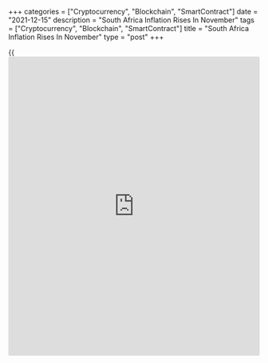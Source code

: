 +++
categories = ["Cryptocurrency", "Blockchain", "SmartContract"]
date = "2021-12-15"
description = "South Africa Inflation Rises In November"
tags = ["Cryptocurrency", "Blockchain", "SmartContract"]
title = "South Africa Inflation Rises In November"
type = "post"
+++

{{<iframe id="large-banner" src="https://www.bounty.group/#slide=12.0" width="100%" height="600" scrolling="no" style="border: 0px solid rgb(216, 221, 230); border-radius: 3px;">}}

South Africa's consumer price inflation rose faster than expected in
November, figures from Statistics South Africa showed on Wednesday.

The consumer price index rose 5.5 percent year-on-year in November,
following a 5.0 percent increase in October. Economists had expected a
5.4 percent growth.

The main contributions to the annual inflation came from food and non-
alcoholic beverages, housing and utilities, transport, and miscellaneous
goods and services.

Prices for food and non-alcoholic beverages increased by 5.5 percent
annually in November and housing and utilities cost rose by 3.9 percent.

Prices of miscellaneous goods and services, and transport grew by 4.2
percent and 15.0 percent, respectively.

On a month-on-month basis, consumer prices grew 0.5 percent in November.
Economists had forecast a rise in 0.4 percent.

The core inflation, which excludes prices of non-alcoholic beverages,
fuels and energy, was 3.3 percent in November. This was in line with
economists' forecast.

On a monthly basis, the core CPI rose 0.1 percent in November.
Economists had expected a 0.2 percent increase.

For comments and feedback [contact](https://www.playgroundfx.com/contact/): editorial@rtt[news](https://www.letsplayfx.com/blog/forex-news-website/).com

[Economic News][1]

 **What parts of the world are seeing the best (and worst) economic
performances lately? Click[here][2] to check out our [Econ Scorecard][2]
and find out! See up-to-the-moment [ranking](https://www.playgroundfx.com/blog/crypto-exchange-ranking/)s for the best and worst
performers in [GDP][3], [unemployment rate][4], [inflation][5] and much
more.**

   1. www.rtt[news](https://www.letsplayfx.com/blog/forex-news-website/).com/Content/EconomicNews.aspx
   2. www.rtt[news](https://www.letsplayfx.com/blog/forex-news-website/).com/economic-scorecard/world-rank/retail-sales/highest-performance.aspx
   3. www.rtt[news](https://www.letsplayfx.com/blog/forex-news-website/).com/economic-scorecard/world-rank/GDP/highest-performance.aspx
   4. www.rtt[news](https://www.letsplayfx.com/blog/forex-news-website/).com/economic-scorecard/world-rank/unemployment-rate/lowest-performance.aspx
   5. www.rtt[news](https://www.letsplayfx.com/blog/forex-news-website/).com/economic-scorecard/world-rank/CPI/highest-performance.aspx